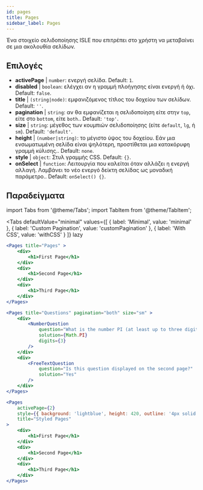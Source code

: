 ```yaml
---
id: pages 
title: Pages
sidebar_label: Pages
---
```


Ένα στοιχείο σελιδοποίησης ISLE που επιτρέπει στο χρήστη να μεταβαίνει σε μια ακολουθία σελίδων.

## Επιλογές

* __activePage__ | `number`: ενεργή σελίδα. Default: `1`.
* __disabled__ | `boolean`: ελέγχει αν η γραμμή πλοήγησης είναι ενεργή ή όχι. Default: `false`.
* __title__ | `(string|node)`: εμφανιζόμενος τίτλος του δοχείου των σελίδων. Default: `''`.
* __pagination__ | `string`: αν θα εμφανίζεται η σελιδοποίηση είτε στην `top`, είτε στο `bottom`, είτε `both`.. Default: `'top'`.
* __size__ | `string`: μέγεθος των κουμπιών σελιδοποίησης (είτε `default`, `lg`, ή `sm`). Default: `'default'`.
* __height__ | `(number|string)`: το μέγιστο ύψος του δοχείου. Εάν μια ενσωματωμένη σελίδα είναι ψηλότερη, προστίθεται μια κατακόρυφη γραμμή κύλισης.. Default: `none`.
* __style__ | `object`: Στυλ γραμμής CSS. Default: `{}`.
* __onSelect__ | `function`: Λειτουργία που καλείται όταν αλλάζει η ενεργή αλλαγή. Λαμβάνει το νέο ενεργό δείκτη σελίδας ως μοναδική παράμετρο.. Default: `onSelect() {}`.


## Παραδείγματα

import Tabs from '@theme/Tabs';
import TabItem from '@theme/TabItem';

<Tabs
    defaultValue="minimal"
    values={[
        { label: 'Minimal', value: 'minimal' },
        { label: 'Custom Pagination', value: 'customPagination' },
        { label: 'With CSS', value: 'withCSS' }
    ]}
    lazy
>

<TabItem value="minimal">

```jsx live
<Pages title="Pages" >
    <div>
        <h1>First Page</h1>
    </div>
    <div>
        <h1>Second Page</h1>
    </div>
    <div>
        <h1>Third Page</h1>
    </div>
</Pages>
```

</TabItem>

<TabItem value="customPagination" >

```jsx live
<Pages title="Questions" pagination="both" size="sm" >
    <div>
        <NumberQuestion
            question="What is the number PI (at least up to three digits after the decimal point)?"
            solution={Math.PI}
            digits={3}
        />
    </div>
    <div>
        <FreeTextQuestion 
            question="Is this question displayed on the second page?"
            solution="Yes" 
        />
    </div>
</Pages>
```
</TabItem>

<TabItem value="withCSS">

```jsx live
<Pages 
    activePage={2}
    style={{ background: 'lightblue', height: 420, outline: '4px solid black' }} 
    title="Styled Pages"
>
    <div>
        <h1>First Page</h1>
    </div>
    <div>
        <h1>Second Page</h1>
    </div>
    <div>
        <h1>Third Page</h1>
    </div>
</Pages>
```

</TabItem>

</Tabs>

